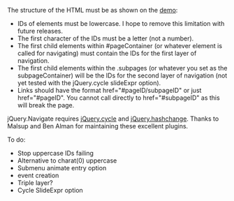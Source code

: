 The structure of the HTML must be as shown on the <a href="http://navigate.tapiocacollective.com/">demo</a>:

* IDs of elements must be lowercase. I hope to remove this limitation with future releases.
* The first character of the IDs must be a letter (not a number).
* The first child elements within #pageContainer (or whatever element is called for navigating) must contain the IDs for the first layer of navigation.
* The first child elements within the .subpages (or whatever you set as the subpageContainer) will be the IDs for the second layer of navigation (not yet tested with the jQuery.cycle slideExpr option).
* Links should have the format href="#pageID/subpageID" or just href="#pageID". You cannot call directly to href="#subpageID" as this will break the page.

jQuery.Navigate requires <a href="http://jquery.malsup.com/cycle/">jQuery.cycle</a> and <a href="http://benalman.com/projects/jquery-hashchange-plugin/">jQuery.hashchange</a>. Thanks to Malsup and Ben Alman for maintaining these excellent plugins.

To do:

* Stop uppercase IDs failing
* Alternative to charat(0) uppercase
* Submenu animate entry option
* event creation
* Triple layer?
* Cycle SlideExpr option
